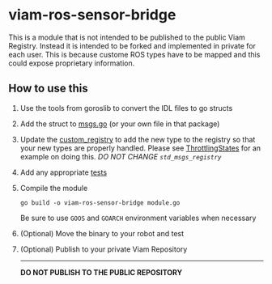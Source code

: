 # viam-ros-sensor-bridge

This is a module that is not intended to be published to the public Viam Registry. Instead it is intended to be forked and implemented in private for each user. This is because custome ROS types have to be mapped and this could expose proprietary information.

## How to use this
1. Use the tools from goroslib to convert the IDL files to go structs
2. Add the struct to [msgs.go](messages/msgs.go) (or your own file in that package) 
3. Update the [custom_registry](messages/msgs.go#L40) to add the new type to the registry so that your new types are properly handled. Please see [ThrottlingStates](messages/msgs.go#L87) for an example on doing this. *DO NOT CHANGE `std_msgs_registry`*
4. Add any appropriate [tests](messages/msgs_test.go)
5. Compile the module
   ```
   go build -o viam-ros-sensor-bridge module.go
   ```
   Be sure to use `GOOS` and `GOARCH` environment variables when necessary
6. (Optional) Move the binary to your robot and test
7. (Optional) Publish to your private Viam Repository
   
   ---
   **DO NOT PUBLISH TO THE PUBLIC REPOSITORY**
